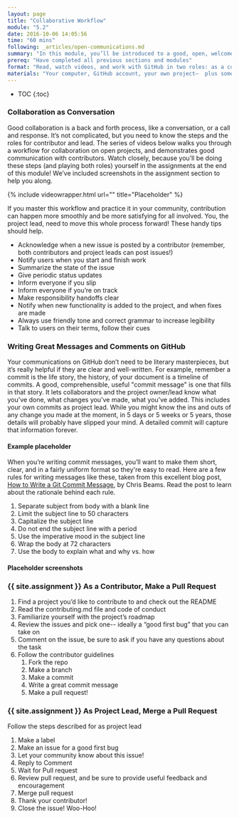 ```yaml
---
layout: page
title: "Collaborative Workflow"
module: "5.2"
date: 2016-10-06 14:05:56
time: "60 mins"
following: _articles/open-communications.md
summary: "In this module, you’ll be introduced to a good, open, welcome workflow for collaboration on GitHub. You’ll get some tips for good GitHub communications, and you’ll practice making and managing changes to repositories… You’ll play the role of both Project Lead and contributor. Get ready to make and merge your first pull requests!"
prereq: "Have completed all previous sections and modules"
format: "Read, watch videos, and work with GitHub in two roles: as a contributor, and as a project lead"
materials: "Your computer, GitHub account, your own project—  plus someone else’s project you’ll contribute to!"
---
```

* TOC
{:toc}

### Collaboration as Conversation

Good collaboration is a back and forth process, like a conversation, or a call and response. It’s not complicated, but you need to know the steps and the roles for contributor and lead. The series of videos below walks you through a workflow for collaboration on open projects, and demonstrates good communication with contributors. Watch closely, because you’ll be doing these steps (and playing both roles) yourself in the assignments at the end of this module! We’ve included screenshots in the assignment section to help you along.

{% include videowrapper.html
  url=""
  title="Placeholder" %}

If you master this workflow and practice it in your community, contribution can happen more smoothly and be more satisfying for all involved. You, the project lead, need to move this whole process forward! These handy tips should help.

*   Acknowledge when a new issue is posted by a contributor (remember, both contributors and project leads can post issues!)
*   Notify users when you start and finish work
*   Summarize the state of the issue
*   Give periodic status updates
*   Inform everyone if you slip
*   Inform everyone if you’re on track
*   Make responsibility handoffs clear
*   Notify when new functionality is added to the project, and when fixes are made
*   Always use friendly tone and correct grammar to increase legibility
*   Talk to users on their terms, follow their cues

### Writing Great Messages and Comments on GitHub

Your communications on GitHub don’t need to be literary masterpieces, but it’s really helpful if they are clear and well-written. For example, remember a commit is the life story, the history, of your document is a timeline of commits. A good, comprehensible, useful "commit message" is one that fills in that story. It lets collaborators and the project owner/lead know what you've done, what changes you’ve made, what you’ve added. This includes your own commits as project lead. While you might know the ins and outs of any change you made at the moment, in 5 days or 5 weeks or 5 years, those details will probably have slipped your mind. A detailed commit will capture that information forever.

#### Example placeholder

When you’re writing commit messages, you’ll want to make them short, clear, and in a fairly uniform format so they're easy to read. Here are a few rules for writing messages like these, taken from this excellent blog post, [How to Write a Git Commit Message](http://chris.beams.io/posts/git-commit/), by Chris Beams. Read the post to learn about the rationale behind each rule.

1.  Separate subject from body with a blank line
2.  Limit the subject line to 50 characters
3.  Capitalize the subject line
4.  Do not end the subject line with a period
5.  Use the imperative mood in the subject line
6.  Wrap the body at 72 characters
7.  Use the body to explain what and why vs. how

#### Placeholder screenshots

### {{ site.assignment }} As a Contributor, Make a Pull Request

1.  Find a project you’d like to contribute to and check out the README
2.  Read the contributing.md file and code of conduct
3.  Familiarize yourself with the project’s roadmap
4.  Review the issues and pick one-- ideally a “good first bug” that you can take on
5.  Comment on the issue, be sure to ask if you have any questions about the task
6.  Follow the contributor guidelines
    1.  Fork the repo
    2.  Make a branch
    3.  Make a commit
    4.  Write a great commit message
    5.  Make a pull request!

### {{ site.assignment }} As Project Lead, Merge a Pull Request

Follow the steps described for as project lead

1.  Make a label
2.  Make an issue for a good first bug
3.  Let your community know about this issue!
4.  Reply to Comment
5.  Wait for Pull request
6.  Review pull request, and be sure to provide useful feedback and encouragement
7.  Merge pull request
8.  Thank your contributor!
9.  Close the issue! Woo-Hoo!

